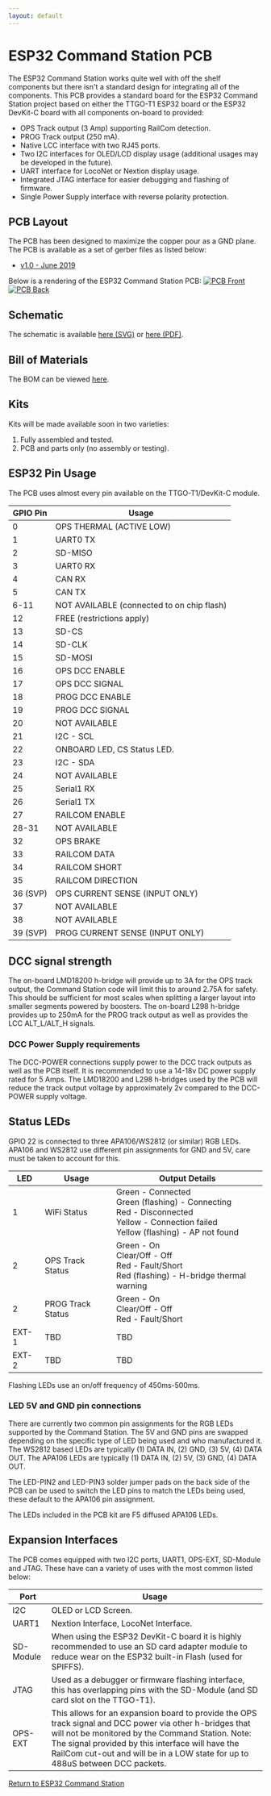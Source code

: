 ```yaml
---
layout: default
---
```


# ESP32 Command Station PCB
The ESP32 Command Station works quite well with off the shelf components but there isn't a standard design for integrating all of the components. This PCB provides a standard board for the ESP32 Command Station project based on either the TTGO-T1 ESP32 board or the ESP32 DevKit-C board with all components on-board to provided:

* OPS Track output (3 Amp) supporting RailCom detection.
* PROG Track output (250 mA).
* Native LCC interface with two RJ45 ports.
* Two I2C interfaces for OLED/LCD display usage (additional usages may be developed in the future).
* UART interface for LocoNet or Nextion display usage.
* Integrated JTAG interface for easier debugging and flashing of firmware.
* Single Power Supply interface with reverse polarity protection.

## PCB Layout
The PCB has been designed to maximize the copper pour as a GND plane. The PCB is available as a set of gerber files as listed below:
* [v1.0 - June 2019](ESP32-CS-gerber.zip)

Below is a rendering of the ESP32 Command Station PCB:
[![PCB Front](ESP32-CS-PCB-front-small.png)](ESP32-CS-PCB-front.png "click for full size")
[![PCB Back](ESP32-CS-PCB-back-small.png)](ESP32-CS-PCB-back.png "click for full size")

## Schematic
The schematic is available [here (SVG)](ESP32-CS.svg) or [here (PDF)](ESP32-CS.pdf).

## Bill of Materials
The BOM can be viewed [here](ESP32-CS-BOM.html).

## Kits
Kits will be made available soon in two varieties:

1. Fully assembled and tested.
2. PCB and parts only (no assembly or testing).

## ESP32 Pin Usage
The PCB uses almost every pin available on the TTGO-T1/DevKit-C module.

| GPIO Pin | Usage |
| -------- | ----- |
| 0 | OPS THERMAL (ACTIVE LOW) |
| 1 | UART0 TX |
| 2 | SD-MISO |
| 3 | UART0 RX |
| 4 | CAN RX |
| 5 | CAN TX |
| 6-11 | NOT AVAILABLE (connected to on chip flash) |
| 12 | FREE (restrictions apply) |
| 13 | SD-CS |
| 14 | SD-CLK |
| 15 | SD-MOSI |
| 16 | OPS DCC ENABLE |
| 17 | OPS DCC SIGNAL |
| 18 | PROG DCC ENABLE |
| 19 | PROG DCC SIGNAL |
| 20 | NOT AVAILABLE |
| 21 | I2C - SCL |
| 22 | ONBOARD LED, CS Status LED. |
| 23 | I2C - SDA |
| 24 | NOT AVAILABLE |
| 25 | Serial1 RX |
| 26 | Serial1 TX |
| 27 | RAILCOM ENABLE |
| 28-31 | NOT AVAILABLE |
| 32 | OPS BRAKE |
| 33 | RAILCOM DATA |
| 34 | RAILCOM SHORT |
| 35 | RAILCOM DIRECTION |
| 36 (SVP) | OPS CURRENT SENSE (INPUT ONLY) |
| 37 | NOT AVAILABLE |
| 38 | NOT AVAILABLE |
| 39 (SVP) | PROG CURRENT SENSE (INPUT ONLY) |

## DCC signal strength
The on-board LMD18200 h-bridge will provide up to 3A for the OPS track output, the Command Station code will limit this to around 2.75A for safety. This should be sufficient for most scales when splitting a larger layout into smaller segments powered by boosters. The on-board L298 h-bridge provides up to 250mA for the PROG track output as well as provides the LCC ALT_L/ALT_H signals.

### DCC Power Supply requirements
The DCC-POWER connections supply power to the DCC track outputs as well as the PCB itself. It is recommended to use a 14-18v DC power supply rated for 5 Amps. The LMD18200 and L298 h-bridges used by the PCB will reduce the track output voltage by approximately 2v compared to the DCC-POWER supply voltage.

## Status LEDs
GPIO 22 is connected to three APA106/WS2812 (or similar) RGB LEDs. APA106 and WS2812 use different pin assignments for GND and 5V, care must be taken to account for this.

| LED | Usage | Output Details |
| --- | ----- | -------------- |
| 1 | WiFi Status | Green - Connected<br/>Green (flashing) - Connecting<br/>Red - Disconnected<br/>Yellow - Connection failed<br/>Yellow (flashing) - AP not found |
| 2 | OPS Track Status | Green - On<br/> Clear/Off - Off<br/>Red - Fault/Short<br/> Red (flashing) - H-bridge thermal warning |
| 2 | PROG Track Status | Green - On<br/> Clear/Off - Off<br/>Red - Fault/Short |
| EXT-1 | TBD | TBD |
| EXT-2 | TBD | TBD |

Flashing LEDs use an on/off frequency of 450ms-500ms.

### LED 5V and GND pin connections
There are currently two common pin assignments for the RGB LEDs supported by the Command Station. The 5V and GND pins are swapped depending on the specific type of LED being used and who manufactured it. The WS2812 based LEDs are typically (1) DATA IN, (2) GND, (3) 5V, (4) DATA OUT. The APA106 LEDs are typically (1) DATA IN, (2) 5V, (3) GND, (4) DATA OUT.

The LED-PIN2 and LED-PIN3 solder jumper pads on the back side of the PCB can be used to switch the LED pins to match the LEDs being used, these default to the APA106 pin assignment.

The LEDs included in the PCB kit are F5 diffused APA106 LEDs.

## Expansion Interfaces
The PCB comes equipped with two I2C ports, UART1, OPS-EXT, SD-Module and JTAG. These have can a variety of uses with the most common listed below:

| Port | Usage |
| ---- | ----- |
| I2C | OLED or LCD Screen. |
| UART1 | Nextion Interface, LocoNet Interface. |
| SD-Module | When using the ESP32 DevKit-C board it is highly recommended to use an SD card adapter module to reduce wear on the ESP32 built-in Flash (used for SPIFFS). |
| JTAG | Used as a debugger or firmware flashing interface, this has overlapping pins with the SD-Module (and SD card slot on the TTGO-T1). |
| OPS-EXT | This allows for an expansion board to provide the OPS track signal and DCC power via other h-bridges that will not be monitored by the Command Station. Note: The signal provided by this interface will have the RailCom cut-out and will be in a LOW state for up to 488uS between DCC packets. |

[Return to ESP32 Command Station](./index.html)

